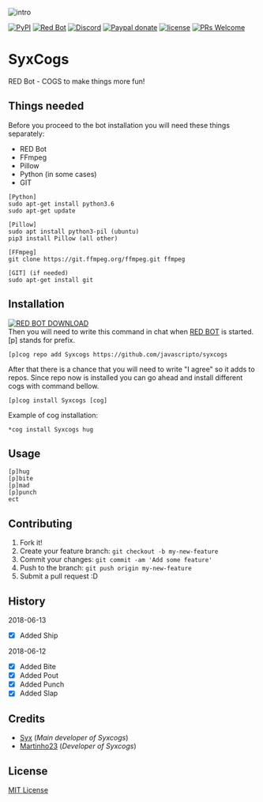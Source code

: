 ![intro](https://i.imgur.com/XaySTgx.png)

[![PyPI](https://img.shields.io/badge/Python-3.5-blue.svg?style=flat-square)](https://www.python.org/downloads/) 
[![Red Bot](https://img.shields.io/badge/Discord-Red%20Bot-red.svg?style=flat-square)](https://discordapp.com/invite/red)
[![Discord](https://img.shields.io/discord/102860784329052160.svg?style=flat-square)](https://discord.gg/hevuDeP)
[![Paypal donate](https://img.shields.io/badge/PayPal-Donate-red.svg?longCache=true&style=flat-square)](https://paypal.me/dofkis)
[![license](https://img.shields.io/github/license/mashape/apistatus.svg?style=flat-square)](https://github.com/javascripto/syxcogs/blob/master/LICENSE)
[![PRs Welcome](https://img.shields.io/badge/PRs-welcome-brightgreen.svg?style=flat-square)](http://makeapullrequest.com)

# SyxCogs
RED Bot - COGS to make things more fun!
## Things needed
Before you proceed to the bot installation you will need these things separately:
- RED Bot
- FFmpeg
- Pillow
- Python (in some cases)
- GIT
```
[Python]
sudo apt-get install python3.6
sudo apt-get update

[Pillow]
sudo apt install python3-pil (ubuntu)
pip3 install Pillow (all other)

[FFmpeg]
git clone https://git.ffmpeg.org/ffmpeg.git ffmpeg

[GIT] (if needed)
sudo apt-get install git
```
## Installation
[![RED BOT DOWNLOAD](https://img.shields.io/badge/Download-RED%20BOT-red.svg?style=flat-square)](https://github.com/Twentysix26/Red-DiscordBot)  
Then you will need to write this command in chat when [RED BOT](https://github.com/Twentysix26/Red-DiscordBot) is started. [p] stands for prefix.
```
[p]cog repo add Syxcogs https://github.com/javascripto/syxcogs
```
After that there is a chance that you will need to write "I agree" so it adds to repos.
Since repo now is installed you can go ahead and install different cogs with command bellow.
```
[p]cog install Syxcogs [cog]
```

Example of cog installation:
```
*cog install Syxcogs hug
```
## Usage
```
[p]hug
[p]bite
[p]mad
[p]punch
ect
```
## Contributing
1. Fork it!
2. Create your feature branch: `git checkout -b my-new-feature`
3. Commit your changes: `git commit -am 'Add some feature'`
4. Push to the branch: `git push origin my-new-feature`
5. Submit a pull request :D
## History

2018-06-13
- [x] Added Ship

2018-06-12
- [x] Added Bite
- [x] Added Pout
- [x] Added Punch
- [x] Added Slap
## Credits
* [Syx](https://github.com/javascripto) (*Main developer of Syxcogs*)
* [Martinho23](https://github.com/martinho23) (*Developer of Syxcogs*)
## License
[MIT License](https://github.com/javascripto/syxcogs/blob/master/LICENSE)
